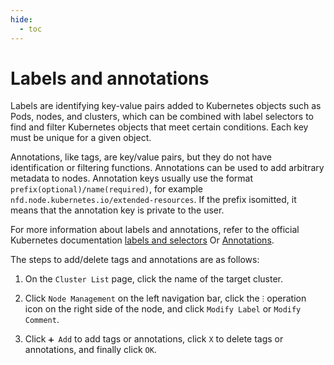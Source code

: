 ```yaml
---
hide:
  - toc
---
```


# Labels and annotations

Labels are identifying key-value pairs added to Kubernetes objects such as Pods, nodes, and clusters, which can be combined with label selectors to find and filter Kubernetes objects that meet certain conditions. Each key must be unique for a given object.

Annotations, like tags, are key/value pairs, but they do not have identification or filtering functions. Annotations can be used to add arbitrary metadata to nodes. Annotation keys usually use the format `prefix(optional)/name(required)`, for example `nfd.node.kubernetes.io/extended-resources`. If the prefix is ​​omitted, it means that the annotation key is private to the user.

For more information about labels and annotations, refer to the official Kubernetes documentation [labels and selectors](https://kubernetes.io/docs/concepts/overview/working-with-objects/labels/) Or [Annotations](https://kubernetes.io/docs/concepts/overview/working-with-objects/annotations/).

The steps to add/delete tags and annotations are as follows:

1. On the `Cluster List` page, click the name of the target cluster.

    

2. Click `Node Management` on the left navigation bar, click the `ⵗ` operation icon on the right side of the node, and click `Modify Label` or `Modify Comment`.

    

3. Click `➕ Add` to add tags or annotations, click `X` to delete tags or annotations, and finally click `OK`.

    